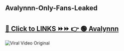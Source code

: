 
 ## Avalynnn-Only-Fans-Leaked

# <h2><a href="https://clipsfans.com/Avalynnn&ref=git">🔗 Click to LINKS ⏩⏩ 👉 🟢 Avalynnn </a></h2>

<a href="https://clipsfans.com/Avalynnn&ref=git" rel="nofollow" data-target="animated-image.originalLink"><img src="https://i.ibb.co.com/xMMVF88/686577567.gif" alt="Viral Video Original" style="max-width: 100%; display: inline-block;" data-target="animated-image.originalImage"></a>
